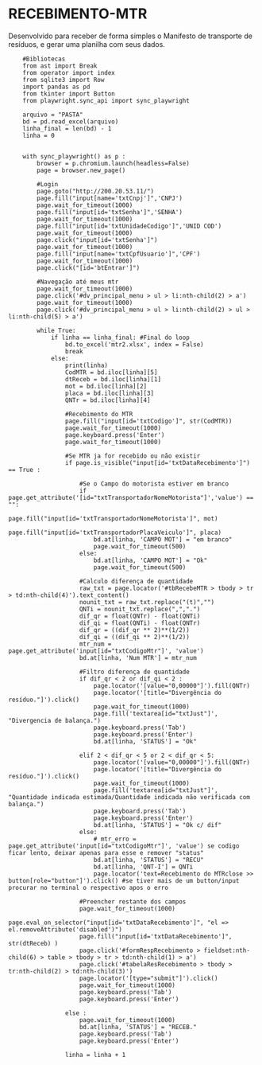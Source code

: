 # RECEBIMENTO-MTR
Desenvolvido para receber de forma simples o Manifesto de transporte de resíduos, e gerar uma planilha com seus dados.


        #Bibliotecas
        from ast import Break
        from operator import index
        from sqlite3 import Row
        import pandas as pd
        from tkinter import Button
        from playwright.sync_api import sync_playwright

        arquivo = "PASTA"
        bd = pd.read_excel(arquivo)
        linha_final = len(bd) - 1
        linha = 0


        with sync_playwright() as p :
            browser = p.chromium.launch(headless=False)
            page = browser.new_page()

            #Login
            page.goto("http://200.20.53.11/")
            page.fill("input[name='txtCnpj']",'CNPJ')
            page.wait_for_timeout(1000)
            page.fill("input[id='txtSenha']",'SENHA')
            page.wait_for_timeout(1000)
            page.fill("input[id='txtUnidadeCodigo']",'UNID COD')
            page.wait_for_timeout(1000)
            page.click("input[id='txtSenha']")
            page.wait_for_timeout(1000)
            page.fill("input[name='txtCpfUsuario']",'CPF')
            page.wait_for_timeout(1000)
            page.click("[id='btEntrar']")

            #Navegação até meus mtr
            page.wait_for_timeout(1000)
            page.click('#dv_principal_menu > ul > li:nth-child(2) > a')
            page.wait_for_timeout(1000)
            page.click('#dv_principal_menu > ul > li:nth-child(2) > ul > li:nth-child(5) > a')

            while True:
                if linha == linha_final: #Final do loop
                    bd.to_excel('mtr2.xlsx', index = False)
                    break
                else:
                    print(linha)
                    CodMTR = bd.iloc[linha][5]
                    dtReceb = bd.iloc[linha][1]
                    mot = bd.iloc[linha][2]
                    placa = bd.iloc[linha][3]
                    QNTr = bd.iloc[linha][4]

                    #Recebimento do MTR
                    page.fill("input[id='txtCodigo']", str(CodMTR))
                    page.wait_for_timeout(1000)
                    page.keyboard.press('Enter')
                    page.wait_for_timeout(1000)

                    #Se MTR ja for recebido ou não existir
                    if page.is_visible("input[id='txtDataRecebimento']") == True :

                        #Se o Campo do motorista estiver em branco
                        if page.get_attribute('[id="txtTransportadorNomeMotorista"]','value') == "":
                            page.fill("input[id='txtTransportadorNomeMotorista']", mot)
                            page.fill("input[id='txtTransportadorPlacaVeiculo']", placa)
                            bd.at[linha, 'CAMPO MOT'] = "em branco"
                            page.wait_for_timeout(500)
                        else:
                            bd.at[linha, 'CAMPO MOT'] = "Ok"
                            page.wait_for_timeout(500)

                        #Calculo diferença de quantidade
                        raw_txt = page.locator('#tbRecebeMTR > tbody > tr > td:nth-child(4)').text_content()
                        nounit_txt = raw_txt.replace("(t)","")
                        QNTi = nounit_txt.replace(",",".")
                        dif_qr = float(QNTr) - float(QNTi)
                        dif_qi = float(QNTi) - float(QNTr)
                        dif_qr = ((dif_qr ** 2)**(1/2))
                        dif_qi = ((dif_qi ** 2)**(1/2))
                        mtr_num = page.get_attribute('input[id="txtCodigoMtr"]', 'value')
                        bd.at[linha, 'Num MTR'] = mtr_num

                        #Filtro diferença de quantidade
                        if dif_qr < 2 or dif_qi < 2 :
                            page.locator('[value="0,00000"]').fill(QNTr)
                            page.locator('[title="Divergência do resíduo."]').click()
                            page.wait_for_timeout(1000)
                            page.fill('textarea[id="txtJust"]', "Divergencia de balança.")
                            page.keyboard.press('Tab')
                            page.keyboard.press('Enter')
                            bd.at[linha, 'STATUS'] = "Ok"

                        elif 2 < dif_qr < 5 or 2 < dif_qr < 5:
                            page.locator('[value="0,00000"]').fill(QNTr)
                            page.locator('[title="Divergência do resíduo."]').click()
                            page.wait_for_timeout(1000)
                            page.fill('textarea[id="txtJust"]', "Quantidade indicada estimada/Quantidade indicada não verificada com balança.")
                            page.keyboard.press('Tab')
                            page.keyboard.press('Enter')
                            bd.at[linha, 'STATUS'] = "Ok c/ dif"
                        else:
                            # mtr_erro = page.get_attribute('input[id="txtCodigoMtr"]', 'value') se codigo ficar lento, deixar apenas para esse e remover "status"
                            bd.at[linha, 'STATUS'] = "RECU"
                            bd.at[linha, 'QNT-I'] = QNTi
                            page.locator('text=Recebimento do MTRclose >> button[role="button"]').click() #se tiver mais de um button/input procurar no terminal o respectivo apos o erro

                        #Preencher restante dos campos
                        page.wait_for_timeout(1000)
                        page.eval_on_selector("input[id='txtDataRecebimento']", "el => el.removeAttribute('disabled')")
                        page.fill("input[id='txtDataRecebimento']", str(dtReceb) )
                        page.click('#formRespRecebimento > fieldset:nth-child(6) > table > tbody > tr > td:nth-child(1) > a')
                        page.click('#tabelaResRecebimento > tbody > tr:nth-child(2) > td:nth-child(3)')
                        page.locator('[type="submit"]').click()
                        page.wait_for_timeout(1000)
                        page.keyboard.press('Tab')
                        page.keyboard.press('Enter')

                    else :
                        page.wait_for_timeout(1000)
                        bd.at[linha, 'STATUS'] = "RECEB." 
                        page.keyboard.press('Tab')
                        page.keyboard.press('Enter')

                    linha = linha + 1       
